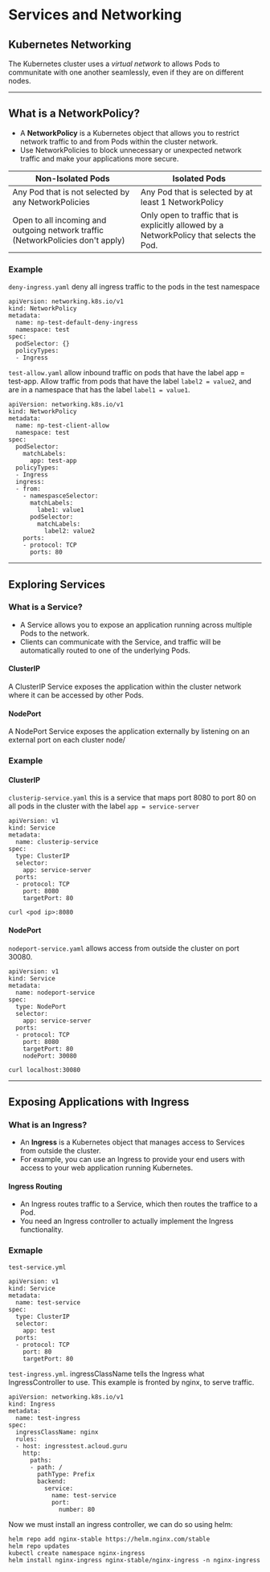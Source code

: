 # Services and Networking

## Kubernetes Networking
The Kubernetes cluster uses a *virtual network* to allows Pods to communitate with one another seamlessly, even if they are on different nodes.

---
## What is a NetworkPolicy?
- A **NetworkPolicy** is a Kubernetes object that allows you to restrict network traffic to and from Pods within the cluster network.
- Use NetworkPolicies to block unnecessary or unexpected network traffic and make your applications more secure.

| Non-Isolated Pods                                                               | Isolated Pods                                                                            |
| ------------------------------------------------------------------------------- | ---------------------------------------------------------------------------------------- |
| Any Pod that is not selected by any NetworkPolicies                             | Any Pod that is selected by at least 1 NetworkPolicy                                     |
| Open to all incoming and outgoing network traffic (NetworkPolicies don't apply) | Only open to traffic that is explicitly allowed by a NetworkPolicy that selects the Pod. |

### Example 
`deny-ingress.yaml` deny all ingress traffic to the pods in the test namespace
```
apiVersion: networking.k8s.io/v1
kind: NetworkPolicy
metadata:
  name: np-test-default-deny-ingress
  namespace: test
spec:
  podSelector: {}
  policyTypes:
  - Ingress
```

`test-allow.yaml` allow inbound traffic on pods that have the label app = test-app. Allow traffic from pods that have the label `label2 = value2`, and are in a namespace that has the label `label1 = value1`.
```
apiVersion: networking.k8s.io/v1
kind: NetworkPolicy
metadata:
  name: np-test-client-allow
  namespace: test
spec:
  podSelector:
    matchLabels:
      app: test-app
  policyTypes:
  - Ingress
  ingress:
  - from:
    - namespasceSelector:
      matchLabels:
        labe1: value1 
      podSelector:
        matchLabels:
          label2: value2
    ports:
    - protocol: TCP
      ports: 80
```
---
## Exploring Services
### What is a Service? 
- A Service allows you to expose an application running across multiple Pods to the network.
- Clients can communicate with the Service, and traffic will be automatically routed to one of the underlying Pods.

#### ClusterIP
A ClusterIP Service exposes the application within the cluster network where it can be accessed by other Pods.

#### NodePort
A NodePort Service exposes the application externally by listening on an external port on each cluster node/

### Example
#### ClusterIP
`clusterip-service.yaml` this is a service that maps port 8080 to port 80 on all pods in the cluster with the label `app = service-server`
```
apiVersion: v1
kind: Service
metadata:
  name: clusterip-service
spec:
  type: ClusterIP
  selector:
    app: service-server
  ports:
  - protocol: TCP
    port: 8080
    targetPort: 80
```
`curl <pod ip>:8080`

#### NodePort
`nodeport-service.yaml` allows access from outside the cluster on port 30080.
```
apiVersion: v1
kind: Service
metadata:
  name: nodeport-service
spec:
  type: NodePort
  selector:
    app: service-server
  ports:
  - protocol: TCP
    port: 8080
    targetPort: 80
    nodePort: 30080
```
`curl localhost:30080`

---
## Exposing Applications with Ingress
### What is an Ingress?
- An **Ingress** is a Kubernetes object that manages access to Services from outside the cluster.
- For example, you can use an Ingress to provide your end users with access to your web application running Kubernetes. 

#### Ingress Routing
- An Ingress routes traffic to a Service, which then routes the traffice to a Pod.
- You need an Ingress controller to actually implement the Ingress functionality. 

### Exmaple
`test-service.yml`
```
apiVersion: v1
kind: Service
metadata:
  name: test-service
spec:
  type: ClusterIP
  selector:
    app: test
  ports:
  - protocol: TCP
    port: 80
    targetPort: 80
```
`test-ingress.yml`. ingressClassName tells the Ingress what IngressController to use. This example is fronted by nginx, to serve traffic. 
```
apiVersion: networking.k8s.io/v1
kind: Ingress
metadata:
  name: test-ingress
spec:
  ingressClassName: nginx
  rules:
  - host: ingresstest.acloud.guru
    http:
      paths:
      - path: /
        pathType: Prefix
        backend:
          service:
            name: test-service
            port:
              number: 80
```
Now we must install an ingress controller, we can do so using helm:
```
helm repo add nginx-stable https://helm.nginx.com/stable
helm repo updates
kubectl create namespace nginx-ingress
helm install nginx-ingress nginx-stable/nginx-ingress -n nginx-ingress
```